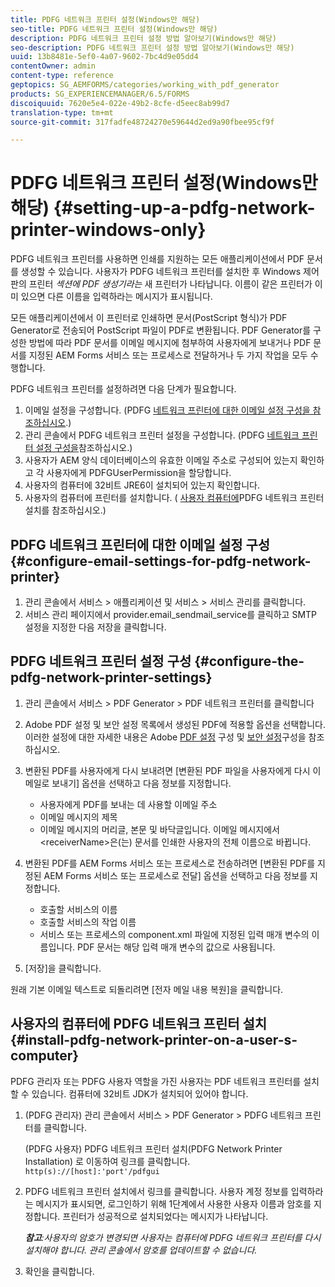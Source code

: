 ```yaml
---
title: PDFG 네트워크 프린터 설정(Windows만 해당)
seo-title: PDFG 네트워크 프린터 설정(Windows만 해당)
description: PDFG 네트워크 프린터 설정 방법 알아보기(Windows만 해당)
seo-description: PDFG 네트워크 프린터 설정 방법 알아보기(Windows만 해당)
uuid: 13b8481e-5ef0-4a07-9602-7bc4d9e05dd4
contentOwner: admin
content-type: reference
geptopics: SG_AEMFORMS/categories/working_with_pdf_generator
products: SG_EXPERIENCEMANAGER/6.5/FORMS
discoiquuid: 7620e5e4-022e-49b2-8cfe-d5eec8ab99d7
translation-type: tm+mt
source-git-commit: 317fadfe48724270e59644d2ed9a90fbee95cf9f

---
```



# PDFG 네트워크 프린터 설정(Windows만 해당) {#setting-up-a-pdfg-network-printer-windows-only}

PDFG 네트워크 프린터를 사용하면 인쇄를 지원하는 모든 애플리케이션에서 PDF 문서를 생성할 수 있습니다. 사용자가 PDFG 네트워크 프린터를 설치한 후 Windows 제어판의 프린터 *섹션에 PDF 생성기라는* 새 프린터가 나타납니다. 이름이 같은 프린터가 이미 있으면 다른 이름을 입력하라는 메시지가 표시됩니다.

모든 애플리케이션에서 이 프린터로 인쇄하면 문서(PostScript 형식)가 PDF Generator로 전송되어 PostScript 파일이 PDF로 변환됩니다. PDF Generator를 구성한 방법에 따라 PDF 문서를 이메일 메시지에 첨부하여 사용자에게 보내거나 PDF 문서를 지정된 AEM Forms 서비스 또는 프로세스로 전달하거나 두 가지 작업을 모두 수행합니다.

PDFG 네트워크 프린터를 설정하려면 다음 단계가 필요합니다.

1. 이메일 설정을 구성합니다. (PDFG [네트워크 프린터에 대한 이메일 설정 구성을 참조하십시오](setting-pdfg-network-printer-windows.md#configure-email-settings-for-pdfg-network-printer).)
1. 관리 콘솔에서 PDFG 네트워크 프린터 설정을 구성합니다. (PDFG [네트워크 프린터 설정 구성을](setting-pdfg-network-printer-windows.md#configure-the-pdfg-network-printer-settings)참조하십시오.)
1. 사용자가 AEM 양식 데이터베이스의 유효한 이메일 주소로 구성되어 있는지 확인하고 각 사용자에게 PDFGUserPermission을 할당합니다. <!-- Fix broken link See Setting up and organizing users -->
1. 사용자의 컴퓨터에 32비트 JRE6이 설치되어 있는지 확인합니다.
1. 사용자의 컴퓨터에 프린터를 설치합니다. ( [사용자 컴퓨터에](setting-pdfg-network-printer-windows.md#install-pdfg-network-printer-on-a-user-s-computer)PDFG 네트워크 프린터 설치를 참조하십시오.)

## PDFG 네트워크 프린터에 대한 이메일 설정 구성 {#configure-email-settings-for-pdfg-network-printer}

1. 관리 콘솔에서 서비스 > 애플리케이션 및 서비스 > 서비스 관리를 클릭합니다.
1. 서비스 관리 페이지에서 provider.email_sendmail_service를 클릭하고 SMTP 설정을 지정한 다음 저장을 클릭합니다.

## PDFG 네트워크 프린터 설정 구성 {#configure-the-pdfg-network-printer-settings}

1. 관리 콘솔에서 서비스 > PDF Generator > PDF 네트워크 프린터를 클릭합니다
1. Adobe PDF 설정 및 보안 설정 목록에서 생성된 PDF에 적용할 옵션을 선택합니다. 이러한 설정에 대한 자세한 내용은 Adobe [PDF 설정](/help/forms/using/admin-help/configuring-pdf-settings.md#configuring-adobe-pdf-settings) 구성 및 [보안 설정](/help/forms/using/admin-help/configuring-security-settings.md#configuring-security-settings)구성을 참조하십시오.
1. 변환된 PDF를 사용자에게 다시 보내려면 [변환된 PDF 파일을 사용자에게 다시 이메일로 보내기] 옵션을 선택하고 다음 정보를 지정합니다.

   * 사용자에게 PDF를 보내는 데 사용할 이메일 주소
   * 이메일 메시지의 제목
   * 이메일 메시지의 머리글, 본문 및 바닥글입니다. 이메일 메시지에서 &lt;receiverName>은(는) 문서를 인쇄한 사용자의 전체 이름으로 바뀝니다.

1. 변환된 PDF를 AEM Forms 서비스 또는 프로세스로 전송하려면 [변환된 PDF를 지정된 AEM Forms 서비스 또는 프로세스로 전달] 옵션을 선택하고 다음 정보를 지정합니다.

   * 호출할 서비스의 이름
   * 호출할 서비스의 작업 이름
   * 서비스 또는 프로세스의 component.xml 파일에 지정된 입력 매개 변수의 이름입니다. PDF 문서는 해당 입력 매개 변수의 값으로 사용됩니다.

1. [저장]을 클릭합니다.

원래 기본 이메일 텍스트로 되돌리려면 [전자 메일 내용 복원]을 클릭합니다.

## 사용자의 컴퓨터에 PDFG 네트워크 프린터 설치 {#install-pdfg-network-printer-on-a-user-s-computer}

PDFG 관리자 또는 PDFG 사용자 역할을 가진 사용자는 PDF 네트워크 프린터를 설치할 수 있습니다. 컴퓨터에 32비트 JDK가 설치되어 있어야 합니다.

1. (PDFG 관리자) 관리 콘솔에서 서비스 > PDF Generator > PDFG 네트워크 프린터를 클릭합니다.

   (PDFG 사용자) PDFG 네트워크 프린터 설치(PDFG Network Printer Installation) 로 이동하여 링크를 클릭합니다. `http(s)://[host]:'port'/pdfgui`

1. PDFG 네트워크 프린터 설치에서 링크를 클릭합니다. 사용자 계정 정보를 입력하라는 메시지가 표시되면, 로그인하기 위해 1단계에서 사용한 사용자 이름과 암호를 지정합니다. 프린터가 성공적으로 설치되었다는 메시지가 나타납니다.

   ***참고&#x200B;**:사용자의 암호가 변경되면 사용자는 컴퓨터에 PDFG 네트워크 프린터를 다시 설치해야 합니다. 관리 콘솔에서 암호를 업데이트할 수 없습니다.*

1. 확인을 클릭합니다.

